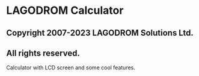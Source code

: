 # LAGODROM Calculator
## Copyright 2007-2023 LAGODROM Solutions Ltd.
## All rights reserved.

Calculator with LCD screen and some cool features.
